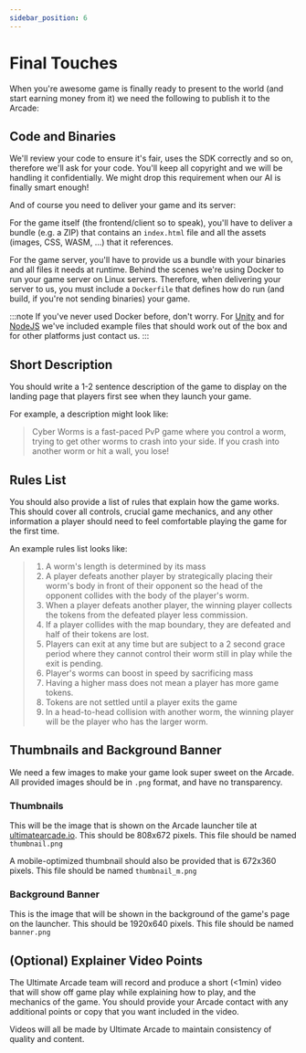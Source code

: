 ```yaml
---
sidebar_position: 6
---
```


# Final Touches

When you're awesome game is finally ready to present to the world (and start earning money from it) we
need the following to publish it to the Arcade:

## Code and Binaries

We'll review your code to ensure it's fair, uses the SDK correctly and so on, therefore we'll ask for your code.
You'll keep all copyright and we will be handling it confidentially. We might drop this requirement when our
AI is finally smart enough!

And of course you need to deliver your game and its server:

For the game itself (the frontend/client so to speak), you'll have to deliver a bundle (e.g. a ZIP) that contains
an `index.html` file and all the assets (images, CSS, WASM, ...) that it references.

For the game server, you'll have to provide us a bundle with your binaries and all files it needs at runtime. 
Behind the scenes we're using Docker to run your game server on Linux servers. Therefore, when delivering your server to us,
you must include a `Dockerfile` that defines how do run (and build, if you're not sending binaries) your game.

:::note
If you've never used Docker before, don't worry. For [Unity](https://github.com/UltimateTournament/ArcadeUnitySDK/blob/main/Dockerfile) and for [NodeJS](https://github.com/UltimateTournament/ArcadeNodeJSSDK/blob/main/Dockerfile) we've included example files
that should work out of the box and for other platforms just contact us.
:::

## Short Description

You should write a 1-2 sentence description of the game to display on the landing page that players first see when they launch your game.

For example, a description might look like:

> Cyber Worms is a fast-paced PvP game where you control a worm, trying to get other worms to crash into your side. If you crash into another worm or hit a wall, you lose!

## Rules List

You should also provide a list of rules that explain how the game works. This should cover all controls, crucial game mechanics, and any other information a player should need to feel comfortable playing the game for the first time.

An example rules list looks like:


> 1. A worm's length is determined by its mass
> 2. A player defeats another player by strategically placing their worm's body in front of their opponent so the head of the opponent collides with the body of the player's worm.
> 3. When a player defeats another player, the winning player collects the tokens from the defeated player less commission.
> 4. If a player collides with the map boundary, they are defeated and half of their tokens are lost.
> 5. Players can exit at any time but are subject to a 2 second grace period where they cannot control their worm still in play while the exit is pending.
> 6. Player's worms can boost in speed by sacrificing mass
> 7. Having a higher mass does not mean a player has more game tokens.
> 8. Tokens are not settled until a player exits the game
> 9. In a head-to-head collision with another worm, the winning player will be the player who has the larger worm.

## Thumbnails and Background Banner

We need a few images to make your game look super sweet on the Arcade. All provided images should be in `.png` format, and have no transparency.

### Thumbnails

This will be the image that is shown on the Arcade launcher tile at [ultimatearcade.io](https://ultimatearcade.io). This should be 808x672 pixels. This file should be named `thumbnail.png`

A mobile-optimized thumbnail should also be provided that is 672x360 pixels. This file should be named `thumbnail_m.png`

### Background Banner

This is the image that will be shown in the background of the game's page on the launcher. This should be 1920x640 pixels. This file should be named `banner.png`

## (Optional) Explainer Video Points

The Ultimate Arcade team will record and produce a short (<1min) video that will show off game play while explaining how to play, and the mechanics of the game. You should provide your Arcade contact with any additional points or copy that you want included in the video.

Videos will all be made by Ultimate Arcade to maintain consistency of quality and content.
